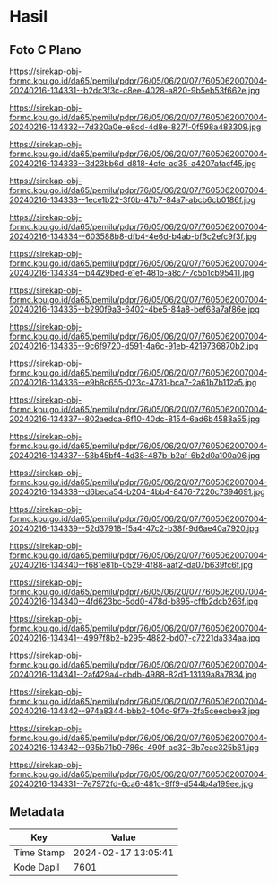 # Hasil

## Foto C Plano

https://sirekap-obj-formc.kpu.go.id/da65/pemilu/pdpr/76/05/06/20/07/7605062007004-20240216-134331--b2dc3f3c-c8ee-4028-a820-9b5eb53f662e.jpg

https://sirekap-obj-formc.kpu.go.id/da65/pemilu/pdpr/76/05/06/20/07/7605062007004-20240216-134332--7d320a0e-e8cd-4d8e-827f-0f598a483309.jpg

https://sirekap-obj-formc.kpu.go.id/da65/pemilu/pdpr/76/05/06/20/07/7605062007004-20240216-134333--3d23bb6d-d818-4cfe-ad35-a4207afacf45.jpg

https://sirekap-obj-formc.kpu.go.id/da65/pemilu/pdpr/76/05/06/20/07/7605062007004-20240216-134333--1ece1b22-3f0b-47b7-84a7-abcb6cb0186f.jpg

https://sirekap-obj-formc.kpu.go.id/da65/pemilu/pdpr/76/05/06/20/07/7605062007004-20240216-134334--603588b8-dfb4-4e6d-b4ab-bf6c2efc9f3f.jpg

https://sirekap-obj-formc.kpu.go.id/da65/pemilu/pdpr/76/05/06/20/07/7605062007004-20240216-134334--b4429bed-e1ef-481b-a8c7-7c5b1cb95411.jpg

https://sirekap-obj-formc.kpu.go.id/da65/pemilu/pdpr/76/05/06/20/07/7605062007004-20240216-134335--b290f9a3-6402-4be5-84a8-bef63a7af86e.jpg

https://sirekap-obj-formc.kpu.go.id/da65/pemilu/pdpr/76/05/06/20/07/7605062007004-20240216-134335--9c6f9720-d591-4a6c-91eb-4219736870b2.jpg

https://sirekap-obj-formc.kpu.go.id/da65/pemilu/pdpr/76/05/06/20/07/7605062007004-20240216-134336--e9b8c655-023c-4781-bca7-2a61b7b112a5.jpg

https://sirekap-obj-formc.kpu.go.id/da65/pemilu/pdpr/76/05/06/20/07/7605062007004-20240216-134337--802aedca-6f10-40dc-8154-6ad6b4588a55.jpg

https://sirekap-obj-formc.kpu.go.id/da65/pemilu/pdpr/76/05/06/20/07/7605062007004-20240216-134337--53b45bf4-4d38-487b-b2af-6b2d0a100a06.jpg

https://sirekap-obj-formc.kpu.go.id/da65/pemilu/pdpr/76/05/06/20/07/7605062007004-20240216-134338--d6beda54-b204-4bb4-8476-7220c7394691.jpg

https://sirekap-obj-formc.kpu.go.id/da65/pemilu/pdpr/76/05/06/20/07/7605062007004-20240216-134339--52d37918-f5a4-47c2-b38f-9d6ae40a7920.jpg

https://sirekap-obj-formc.kpu.go.id/da65/pemilu/pdpr/76/05/06/20/07/7605062007004-20240216-134340--f681e81b-0529-4f88-aaf2-da07b639fc6f.jpg

https://sirekap-obj-formc.kpu.go.id/da65/pemilu/pdpr/76/05/06/20/07/7605062007004-20240216-134340--4fd623bc-5dd0-478d-b895-cffb2dcb266f.jpg

https://sirekap-obj-formc.kpu.go.id/da65/pemilu/pdpr/76/05/06/20/07/7605062007004-20240216-134341--4997f8b2-b295-4882-bd07-c7221da334aa.jpg

https://sirekap-obj-formc.kpu.go.id/da65/pemilu/pdpr/76/05/06/20/07/7605062007004-20240216-134341--2af429a4-cbdb-4988-82d1-13139a8a7834.jpg

https://sirekap-obj-formc.kpu.go.id/da65/pemilu/pdpr/76/05/06/20/07/7605062007004-20240216-134342--974a8344-bbb2-404c-9f7e-2fa5ceecbee3.jpg

https://sirekap-obj-formc.kpu.go.id/da65/pemilu/pdpr/76/05/06/20/07/7605062007004-20240216-134342--935b71b0-786c-490f-ae32-3b7eae325b61.jpg

https://sirekap-obj-formc.kpu.go.id/da65/pemilu/pdpr/76/05/06/20/07/7605062007004-20240216-134331--7e7972fd-6ca6-481c-9ff9-d544b4a199ee.jpg


## Metadata

| Key        | Value               |
| ---------- | ------------------- |
| Time Stamp | 2024-02-17 13:05:41 |
| Kode Dapil | 7601                |



